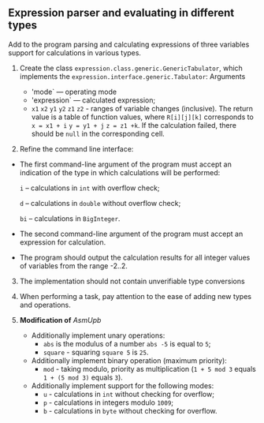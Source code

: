 ## Expression parser and evaluating in different types

Add to the program parsing and calculating expressions of three variables support for calculations in various types.
1. Create the class `expression.class.generic.GenericTabulator`, which implements the `expression.interface.generic.Tabulator`:
   Arguments

   * 'mode` — operating mode
   * 'expression` — calculated expression;
   * `x1` `x2` `y1` `y2` `z1` `z2` - ranges of variable changes  (inclusive).
     The return value is a table of function values, where `R[i][j][k]` corresponds to `x = x1 + i` `y = y1 + j` `z = z1 +k`. If the calculation failed, there should be `null` in the corresponding cell.

2. Refine the command line interface:
* The first command-line argument of the program must accept an indication of the type in which calculations will be performed:


   `i` – calculations in `int` with overflow check;

   `d` – calculations in `double` without overflow check;

   `bi` – calculations in `BigInteger`.

* The second command-line argument of the program must accept an expression for calculation.
* The program should output the calculation results for all integer values of variables from the range -2..2.
3. The implementation should not contain unverifiable type conversions
4. When performing a task, pay attention to the ease of adding new types and operations.
5. __Modification of__ *AsmUpb*

   * Additionally implement unary operations:
     * `abs` is the modulus of a number `abs -5` is equal to `5`;
     * `square` - squaring `square 5` is `25`.
   * Additionally implement binary operation (maximum priority):
     * `mod` - taking modulo, priority as multiplication (`1 + 5 mod 3` equals `1 + (5 mod 3)` equals `3`).
   * Additionally implement support for the following modes:
     * `u` - calculations in `int` without checking for overflow;
     * `p` - calculations in integers modulo `1009`;
     * `b` - calculations in `byte` without checking for overflow.
